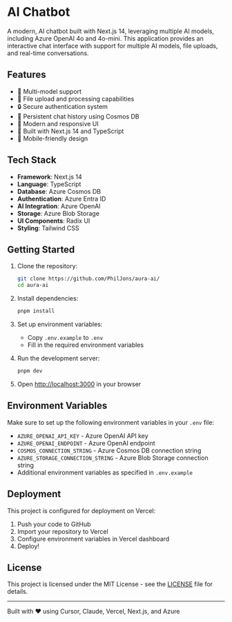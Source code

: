# AI Chatbot

A modern, AI chatbot built with Next.js 14, leveraging multiple AI models, including Azure OpenAI 4o and 4o-mini. This application provides an interactive chat interface with support for multiple AI models, file uploads, and real-time conversations.

## Features

- 🤖 Multi-model support
- 📁 File upload and processing capabilities
- 🔒 Secure authentication system
- 💾 Persistent chat history using Cosmos DB
- 🎨 Modern and responsive UI
- 🚀 Built with Next.js 14 and TypeScript
- 📱 Mobile-friendly design

## Tech Stack

- **Framework**: Next.js 14
- **Language**: TypeScript
- **Database**: Azure Cosmos DB
- **Authentication**: Azure Entra ID
- **AI Integration**: Azure OpenAI
- **Storage**: Azure Blob Storage
- **UI Components**: Radix UI
- **Styling**: Tailwind CSS

## Getting Started

1. Clone the repository:
   ```bash
   git clone https://github.com/PhilJons/aura-ai/
   cd aura-ai
   ```

2. Install dependencies:
   ```bash
   pnpm install
   ```

3. Set up environment variables:
   - Copy `.env.example` to `.env`
   - Fill in the required environment variables

4. Run the development server:
   ```bash
   pnpm dev
   ```

5. Open [http://localhost:3000](http://localhost:3000) in your browser

## Environment Variables

Make sure to set up the following environment variables in your `.env` file:

- `AZURE_OPENAI_API_KEY` - Azure OpenAI API key
- `AZURE_OPENAI_ENDPOINT` - Azure OpenAI endpoint
- `COSMOS_CONNECTION_STRING` - Azure Cosmos DB connection string
- `AZURE_STORAGE_CONNECTION_STRING` - Azure Blob Storage connection string
- Additional environment variables as specified in `.env.example`

## Deployment

This project is configured for deployment on Vercel:

1. Push your code to GitHub
2. Import your repository to Vercel
3. Configure environment variables in Vercel dashboard
4. Deploy!

## License

This project is licensed under the MIT License - see the [LICENSE](LICENSE) file for details.

---

Built with ❤️ using Cursor, Claude, Vercel, Next.js, and Azure
